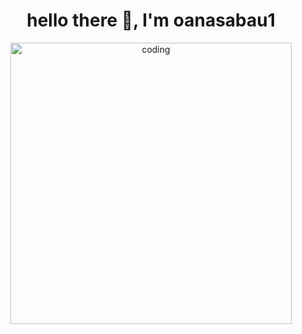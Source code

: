 <h1 align="center">hello there 👋, I'm oanasabau1</h1>

<p align="center">
  <img alt="coding" width="450" src="https://i.pinimg.com/originals/a6/42/72/a6427290d97d92343223643614c8ef80.gif">
</p>
